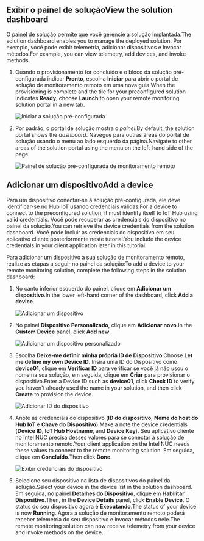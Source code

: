 ## <a name="view-the-solution-dashboard"></a><span data-ttu-id="05359-101">Exibir o painel de solução</span><span class="sxs-lookup"><span data-stu-id="05359-101">View the solution dashboard</span></span>

<span data-ttu-id="05359-102">O painel de solução permite que você gerencie a solução implantada.</span><span class="sxs-lookup"><span data-stu-id="05359-102">The solution dashboard enables you to manage the deployed solution.</span></span> <span data-ttu-id="05359-103">Por exemplo, você pode exibir telemetria, adicionar dispositivos e invocar métodos.</span><span class="sxs-lookup"><span data-stu-id="05359-103">For example, you can view telemetry, add devices, and invoke methods.</span></span>

1. <span data-ttu-id="05359-104">Quando o provisionamento for concluído e o bloco da solução pré-configurada indicar **Pronto**, escolha **Iniciar** para abrir o portal de solução de monitoramento remoto em uma nova guia.</span><span class="sxs-lookup"><span data-stu-id="05359-104">When the provisioning is complete and the tile for your preconfigured solution indicates **Ready**, choose **Launch** to open your remote monitoring solution portal in a new tab.</span></span>

    ![Iniciar a solução pré-configurada][img-launch-solution]

1. <span data-ttu-id="05359-106">Por padrão, o portal de solução mostra o *painel*.</span><span class="sxs-lookup"><span data-stu-id="05359-106">By default, the solution portal shows the *dashboard*.</span></span> <span data-ttu-id="05359-107">Navegue para outras áreas do portal de solução usando o menu ao lado esquerdo da página.</span><span class="sxs-lookup"><span data-stu-id="05359-107">Navigate to other areas of the solution portal using the menu on the left-hand side of the page.</span></span>

    ![Painel de solução pré-configurada de monitoramento remoto][img-menu]

## <a name="add-a-device"></a><span data-ttu-id="05359-109">Adicionar um dispositivo</span><span class="sxs-lookup"><span data-stu-id="05359-109">Add a device</span></span>

<span data-ttu-id="05359-110">Para um dispositivo conectar-se à solução pré-configurada, ele deve identificar-se no Hub IoT usando credenciais válidas.</span><span class="sxs-lookup"><span data-stu-id="05359-110">For a device to connect to the preconfigured solution, it must identify itself to IoT Hub using valid credentials.</span></span> <span data-ttu-id="05359-111">Você pode recuperar as credenciais do dispositivo no painel da solução.</span><span class="sxs-lookup"><span data-stu-id="05359-111">You can retrieve the device credentials from the solution dashboard.</span></span> <span data-ttu-id="05359-112">Você pode incluir as credenciais do dispositivo em seu aplicativo cliente posteriormente neste tutorial.</span><span class="sxs-lookup"><span data-stu-id="05359-112">You include the device credentials in your client application later in this tutorial.</span></span>

<span data-ttu-id="05359-113">Para adicionar um dispositivo à sua solução de monitoramento remoto, realize as etapas a seguir no painel da solução:</span><span class="sxs-lookup"><span data-stu-id="05359-113">To add a device to your remote monitoring solution, complete the following steps in the solution dashboard:</span></span>

1. <span data-ttu-id="05359-114">No canto inferior esquerdo do painel, clique em **Adicionar um dispositivo**.</span><span class="sxs-lookup"><span data-stu-id="05359-114">In the lower left-hand corner of the dashboard, click **Add a device**.</span></span>

   ![Adicionar um dispositivo][1]

1. <span data-ttu-id="05359-116">No painel **Dispositivo Personalizado**, clique em **Adicionar novo**.</span><span class="sxs-lookup"><span data-stu-id="05359-116">In the **Custom Device** panel, click **Add new**.</span></span>

   ![Adicionar um dispositivo personalizado][2]

1. <span data-ttu-id="05359-118">Escolha **Deixe-me definir minha própria ID de Dispositivo**.</span><span class="sxs-lookup"><span data-stu-id="05359-118">Choose **Let me define my own Device ID**.</span></span> <span data-ttu-id="05359-119">Insira uma ID do Dispositivo como **device01**, clique em **Verificar ID** para verificar se você já não usou o nome na sua solução, em seguida, clique em **Criar** para provisionar o dispositivo.</span><span class="sxs-lookup"><span data-stu-id="05359-119">Enter a Device ID such as **device01**, click **Check ID** to verify you haven't already used the name in your solution, and then click **Create** to provision the device.</span></span>

   ![Adicionar ID do dispositivo][3]

1. <span data-ttu-id="05359-121">Anote as credenciais do dispositivo (**ID do dispositivo**, **Nome do host do Hub IoT** e **Chave do Dispositivo**).</span><span class="sxs-lookup"><span data-stu-id="05359-121">Make a note the device credentials (**Device ID**, **IoT Hub Hostname**, and **Device Key**).</span></span> <span data-ttu-id="05359-122">Seu aplicativo cliente no Intel NUC precisa desses valores para se conectar à solução de monitoramento remoto.</span><span class="sxs-lookup"><span data-stu-id="05359-122">Your client application on the Intel NUC needs these values to connect to the remote monitoring solution.</span></span> <span data-ttu-id="05359-123">Em seguida, clique em **Concluído**.</span><span class="sxs-lookup"><span data-stu-id="05359-123">Then click **Done**.</span></span>

    ![Exibir credenciais do dispositivo][4]

1. <span data-ttu-id="05359-125">Selecione seu dispositivo na lista de dispositivos do painel da solução.</span><span class="sxs-lookup"><span data-stu-id="05359-125">Select your device in the device list in the solution dashboard.</span></span> <span data-ttu-id="05359-126">Em seguida, no painel **Detalhes do Dispositivo**, clique em **Habilitar Dispositivo**.</span><span class="sxs-lookup"><span data-stu-id="05359-126">Then, in the **Device Details** panel, click **Enable Device**.</span></span> <span data-ttu-id="05359-127">O status do seu dispositivo agora é **Executando**.</span><span class="sxs-lookup"><span data-stu-id="05359-127">The status of your device is now **Running**.</span></span> <span data-ttu-id="05359-128">Agora a solução de monitoramento remoto poderá receber telemetria do seu dispositivo e invocar métodos nele.</span><span class="sxs-lookup"><span data-stu-id="05359-128">The remote monitoring solution can now receive telemetry from your device and invoke methods on the device.</span></span>

[img-launch-solution]: media/iot-suite-gateway-kit-view-solution/launch.png
[img-menu]: media/iot-suite-gateway-kit-view-solution/menu.png
[1]: media/iot-suite-gateway-kit-view-solution/suite0.png
[2]: media/iot-suite-gateway-kit-view-solution/suite1.png
[3]: media/iot-suite-gateway-kit-view-solution/suite2.png
[4]: media/iot-suite-gateway-kit-view-solution/suite3.png